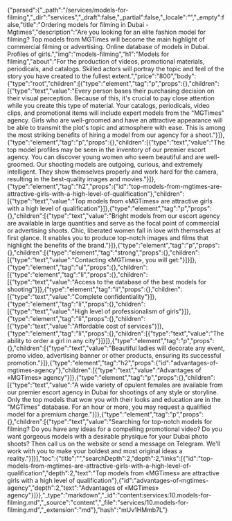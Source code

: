 {"parsed":{"_path":"/services/models-for-filming","_dir":"services","_draft":false,"_partial":false,"_locale":"","_empty":false,"title":"Ordering models for filming in Dubai - Mgtimes","description":"Are you looking for an elite fashion model for filming? Top models from MGTimes will become the main highlight of commercial filming or advertising. Online database of models in Dubai. Profiles of girls.","img":"models-filming","h1":"Models for filming","about":"For the production of videos, promotional materials, periodicals, and catalogs. Skilled actors will portray the topic and feel of the story you have created to the fullest extent.","price":"800","body":{"type":"root","children":[{"type":"element","tag":"p","props":{},"children":[{"type":"text","value":"Every person bases their purchasing decision on their visual perception. Because of this, it's crucial to pay close attention while you create this type of material. Your catalogs, periodicals, video clips, and promotional items will include expert models from the \"MGTimes\" agency. Girls who are well-groomed and have an attractive appearance will be able to transmit the plot's topic and atmosphere with ease. This is among the most striking benefits of hiring a model from our agency for a shoot."}]},{"type":"element","tag":"p","props":{},"children":[{"type":"text","value":"The top model profiles may be seen in the inventory of our premier escort agency. You can discover young women who seem beautiful and are well-groomed. Our shooting models are outgoing, curious, and extremely intelligent. They show themselves properly and work hard for the camera, resulting in the best-quality images and movies."}]},{"type":"element","tag":"h2","props":{"id":"top-models-from-mgtimes-are-attractive-girls-with-a-high-level-of-qualification"},"children":[{"type":"text","value":"Top models from «MGTimes» are attractive girls with a high level of qualification"}]},{"type":"element","tag":"p","props":{},"children":[{"type":"text","value":"Bright models from our escort agency are available in large quantities and serve as the focal point of commercial or advertising shoots. Chic, liberated women fall in love with themselves at first glance. It enables you to produce top-notch images and films that highlight the benefits of the brand."}]},{"type":"element","tag":"p","props":{},"children":[{"type":"element","tag":"strong","props":{},"children":[{"type":"text","value":"Contacting «MGTimes», you will get:"}]}]},{"type":"element","tag":"ul","props":{},"children":[{"type":"element","tag":"li","props":{},"children":[{"type":"text","value":"Access to the database of the best models for shooting"}]},{"type":"element","tag":"li","props":{},"children":[{"type":"text","value":"Complete confidentiality"}]},{"type":"element","tag":"li","props":{},"children":[{"type":"text","value":"High level of professionalism of girls"}]},{"type":"element","tag":"li","props":{},"children":[{"type":"text","value":"Affordable cost of services"}]},{"type":"element","tag":"li","props":{},"children":[{"type":"text","value":"The ability to order a girl in any city"}]}]},{"type":"element","tag":"p","props":{},"children":[{"type":"text","value":"Beautiful ladies will decorate any event, promo video, advertising banner or other products, ensuring its successful promotion."}]},{"type":"element","tag":"h2","props":{"id":"advantages-of-mgtimes-agency"},"children":[{"type":"text","value":"Advantages of «MGTimes» agency"}]},{"type":"element","tag":"p","props":{},"children":[{"type":"text","value":"A wide variety of opulent females are available from our premier escort agency in Dubai for shootings of any style or storyline. Only the top models that wow you with their looks and education are in the \"MGTimes\" database. For an hour or more, you may request a qualified model for a premium charge."}]},{"type":"element","tag":"p","props":{},"children":[{"type":"text","value":"Searching for top-notch models for filming? Do you have any ideas for a compelling promotional video? Do you want gorgeous models with a desirable physique for your Dubai photo shoots? Then call us on the website or send a message on Telegram. We'll work with you to make your boldest and most original ideas a reality."}]}],"toc":{"title":"","searchDepth":2,"depth":2,"links":[{"id":"top-models-from-mgtimes-are-attractive-girls-with-a-high-level-of-qualification","depth":2,"text":"Top models from «MGTimes» are attractive girls with a high level of qualification"},{"id":"advantages-of-mgtimes-agency","depth":2,"text":"Advantages of «MGTimes» agency"}]}},"_type":"markdown","_id":"content:services:10.models-for-filming.md","_source":"content","_file":"services/10.models-for-filming.md","_extension":"md"},"hash":"mUv1HMmb7L"}